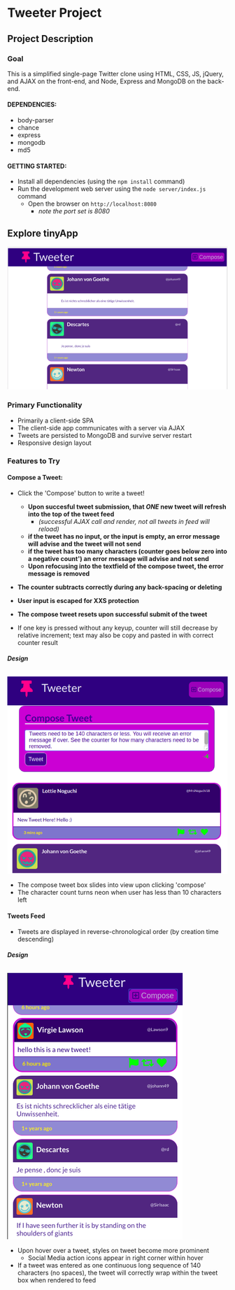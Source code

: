 # Tweeter Project 

## Project Description 

### Goal 

This is a simplified single-page Twitter clone using HTML, CSS, JS, jQuery, and AJAX on the front-end, and Node, Express and MongoDB on the back-end.

#### DEPENDENCIES:

- body-parser
- chance
- express
- mongodb
- md5

#### GETTING STARTED:

- Install all dependencies (using the `npm install` command)
- Run the development web server using the `node server/index.js` command
  - Open the browser on `http://localhost:8080`
    - *note the port set is 8080*

## Explore tinyApp

!['Main Page of Tweets'](https://github.com/jo-wood/tweeter/blob/master/docs/main_page.png)

### Primary Functionality

- Primarily a client-side SPA
- The client-side app communicates with a server via AJAX
- Tweets are persisted to MongoDB and survive server restart
- Responsive design layout

### Features to Try

#### Compose a Tweet:

  - Click the 'Compose' button to write a tweet!
    - **Upon succesful tweet submission, that *ONE* new tweet will refresh into the top of the tweet feed**
      - *(successful AJAX call and render, not all tweets in feed will reload)*
    - **if the tweet has no input, or the input is empty, an error message will advise and the tweet will not send**
    - **if the tweet has too many characters (counter goes below zero into a negative count') an error message will advise and not send**
    - **Upon refocusing into the textfield of the compose tweet, the error message is removed**
  - **The counter subtracts correctly during any back-spacing or deleting**
  - **User input is escaped for XXS protection**
  - **The compose tweet resets upon successful submit of the tweet**

  - If one key is pressed without any keyup, counter will still decrease by relative increment; text may also be copy and pasted in with correct counter result

###### **Design**

!['Compose a Tweet + Error Message'](https://github.com/jo-wood/tweeter/blob/master/docs/compose_tweet_with_error.png)

  - The compose tweet box slides into view upon clicking 'compose'
  - The character count turns neon when user has less than 10 characters left

#### Tweets Feed

 - Tweets are displayed in reverse-chronological order (by creation time descending)

###### **Design**

!['Hover Tweet and Design Emphasis'](https://github.com/jo-wood/tweeter/blob/master/docs/hover_state.png)

  - Upon hover over a tweet, styles on tweet become more prominent
    - Social Media action icons appear in right corner within hover
  - If a tweet was entered as one continuous long sequence of 140 characters (no spaces), the tweet will correctly wrap within the tweet box when rendered to feed